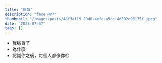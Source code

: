 ```yaml
---
title: "臉盲"
description: "face @@?"
thumbnail: "/images/posts/48f3af15-29d0-4efc-a5ce-4d502c96175f.jpeg"
date: "2025-07-07"
tags: []
---
```

- 我臉盲了
- 為什麼
- 認識你之後，每個人都像你😯
